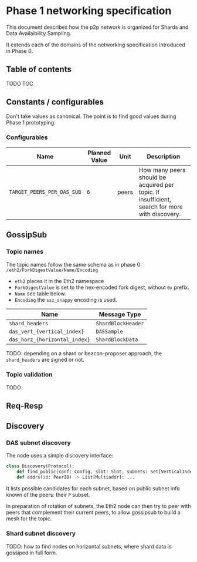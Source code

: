 # Phase 1 networking specification

This document describes how the p2p network is organized for Shards and Data Availaibility Sampling.

It extends each of the domains of the networking specification introduced in Phase 0.

## Table of contents

<!-- TOC -->
<!-- START doctoc generated TOC please keep comment here to allow auto update -->
<!-- DON'T EDIT THIS SECTION, INSTEAD RE-RUN doctoc TO UPDATE -->
TODO TOC
<!-- END doctoc generated TOC please keep comment here to allow auto update -->
<!-- /TOC -->


## Constants / configurables

Don't take values as canonical. The point is to find good values during Phase 1 prototyping.

### Configurables

| Name | Planned Value | Unit | Description |
| - | - | - | - |
| `TARGET_PEERS_PER_DAS_SUB` | `6` | peers | How many peers should be acquired per topic. If insufficient, search for more with discovery. |

## GossipSub

### Topic names

The topic names follow the same schema as in phase 0: `/eth2/ForkDigestValue/Name/Encoding`
- `eth2` places it in the Eth2 namespace
- `ForkDigestValue` is set to the hex-encoded fork digest, without `0x` prefix.
- `Name` see table below.
- `Encoding` the `ssz_snappy` encoding is used.

| Name                             | Message Type              |
|----------------------------------|---------------------------|
| `shard_headers`                  | `ShardBlockHeader`        |
| `das_vert_{vertical_index}`      | `DASSample`               |
| `das_horz_{horizontal_index}`    | `ShardBlockData`          |

TODO: depending on a shard or beacon-proposer approach, the `shard_headers` are signed or not.

### Topic validation

TODO

## Req-Resp


## Discovery

### DAS subnet discovery

The node uses a simple discovery interface:
```python
class Discovery(Protocol):
	def find_public(conf: Config, slot: Slot, subnets: Set[VerticalIndex]) -> Dict[VerticalIndex, Set[PeerID]]: ...
	def addrs(id: PeerID) -> List[Multiaddr]: ...

```

It lists possible candidates for each subnet, based on public subnet info known of the peers: their `P` subset.

In preparation of rotation of subnets, the Eth2 node can then try to peer with peers that complement their current peers,
 to allow gossipsub to build a mesh for the topic.

### Shard subnet discovery

TODO: how to find nodes on horizontal subnets, where shard data is gossiped in full form.

